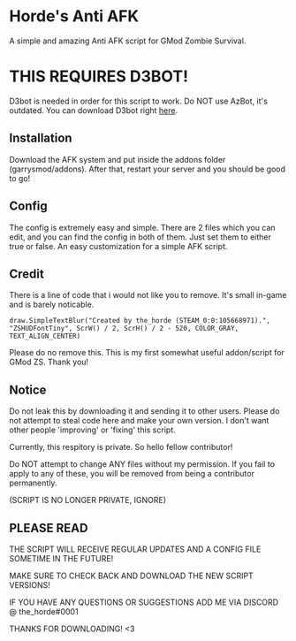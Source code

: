 # Horde's Anti AFK

A simple and amazing Anti AFK script for GMod Zombie Survival.

# THIS REQUIRES D3BOT!

D3bot is needed in order for this script to work. Do NOT use AzBot, it's outdated. You can download D3bot right [here](https://github.com/Dadido3/D3bot).

## Installation

Download the AFK system and put inside the addons folder (garrysmod/addons). After that, restart your server and you should be good to go!

## Config

The config is extremely easy and simple. There are 2 files which you can edit, and you can find the config in both of them. Just set them to either true or false. An easy customization for a simple AFK script.

## Credit

There is a line of code that i would not like you to remove. It's small in-game and is barely noticable.

```draw.SimpleTextBlur("Created by the_horde (STEAM_0:0:105668971).", "ZSHUDFontTiny", ScrW() / 2, ScrH() / 2 - 520, COLOR_GRAY, TEXT_ALIGN_CENTER)```

Please do no remove this. This is my first somewhat useful addon/script for GMod ZS. Thank you!

## Notice

Do not leak this by downloading it and sending it to other users. Please do not attempt to steal code here and make your own version. I don't want other people 'improving' or 'fixing' this script.

Currently, this respitory is private. So hello fellow contributor!

Do NOT attempt to change ANY files without my permission. If you fail to apply to any of these, you will be removed from being a contributor permanently.

(SCRIPT IS NO LONGER PRIVATE, IGNORE)

## PLEASE READ

THE SCRIPT WILL RECEIVE REGULAR UPDATES AND A CONFIG FILE SOMETIME IN THE FUTURE!

MAKE SURE TO CHECK BACK AND DOWNLOAD THE NEW SCRIPT VERSIONS!

IF YOU HAVE ANY QUESTIONS OR SUGGESTIONS ADD ME VIA DISCORD @ the_horde#0001

THANKS FOR DOWNLOADING! <3